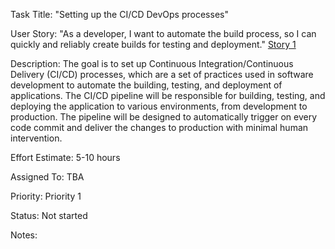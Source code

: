 Task Title: "Setting up the CI/CD DevOps processes"

User Story: "As a developer, I want to automate the build process, so I can quickly and reliably create builds for testing and deployment."
[Story 1](documentation/theme_1/devops_story1.md)

Description: The goal is to set up Continuous Integration/Continuous Delivery (CI/CD) processes, which are a set of practices used in software development to automate the building, testing, and deployment of applications. The CI/CD pipeline will be responsible for building, testing, and deploying the application to various environments, from development to production. The pipeline will be designed to automatically trigger on every code commit and deliver the changes to production with minimal human intervention.

Effort Estimate: 5-10 hours

Assigned To: TBA

Priority: Priority 1

Status: Not started

Notes: 
